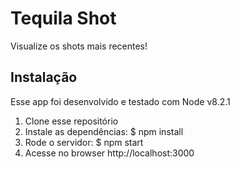 Tequila Shot
=============
Visualize os shots mais recentes!

Instalação
-----------
Esse app foi desenvolvido e testado com Node v8.2.1

1. Clone esse repositório
2. Instale as dependências: $ npm install
3. Rode o servidor: $ npm start
4. Acesse no browser http://localhost:3000
